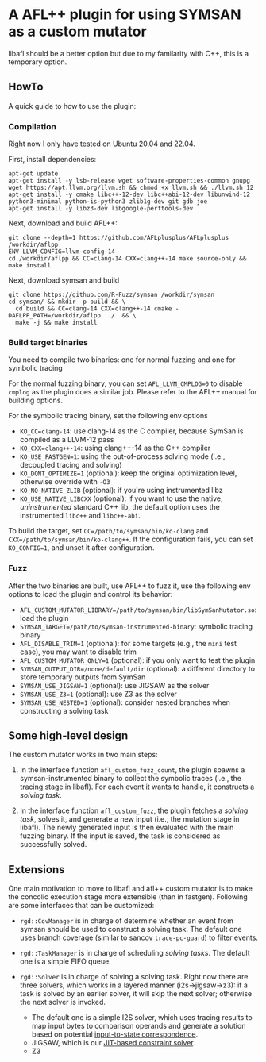 # A AFL++ plugin for using SYMSAN as a custom mutator

libafl should be a better option but due to my familarity with C++,
this is a temporary option.

## HowTo

A quick guide to how to use the plugin:

### Compilation

Right now I only have tested on Ubuntu 20.04 and 22.04.

First, install dependencies:

```
apt-get update
apt-get install -y lsb-release wget software-properties-common gnupg
wget https://apt.llvm.org/llvm.sh && chmod +x llvm.sh && ./llvm.sh 12
apt-get install -y cmake libc++-12-dev libc++abi-12-dev libunwind-12 python3-minimal python-is-python3 zlib1g-dev git gdb joe
apt-get install -y libz3-dev libgoogle-perftools-dev
```

Next, download and build AFL++:

```
git clone --depth=1 https://github.com/AFLplusplus/AFLplusplus /workdir/aflpp
ENV LLVM_CONFIG=llvm-config-14
cd /workdir/aflpp && CC=clang-14 CXX=clang++-14 make source-only && make install
```

Next, download symsan and build

```
git clone https://github.com/R-Fuzz/symsan /workdir/symsan
cd symsan/ && mkdir -p build && \
  cd build && CC=clang-14 CXX=clang++-14 cmake -DAFLPP_PATH=/workdir/aflpp ../  && \
  make -j && make install
```

### Build target binaries

You need to compile two binaries: one for normal fuzzing and one for symbolic tracing

For the normal fuzzing binary, you can set `AFL_LLVM_CMPLOG=0` to disable `cmplog` as the plugin does a similar job.
Please refer to the AFL++ manual for building options.

For the symbolic tracing binary, set the following env options

* `KO_CC=clang-14`: use clang-14 as the C compiler, because SymSan is compiled as a LLVM-12 pass
* `KO_CXX=clang++-14`: using clang++-14 as the C++ compiler
* `KO_USE_FASTGEN=1`: using the out-of-process solving mode (i.e., decoupled tracing and solving)
* `KO_DONT_OPTIMIZE=1` (optional): keep the original optimization level, otherwise override with `-O3`
* `KO_NO_NATIVE_ZLIB` (optional): if you're using instrumented libz
* `KO_USE_NATIVE_LIBCXX` (optional): if you want to use the native, *uninstrumented* standard C++ lib, the default option uses the instrumented `libc++` and `libc++-abi`.

To build the target, set `CC=/path/to/symsan/bin/ko-clang` and `CXX=/path/to/symsan/bin/ko-clang++`.
If the configuration fails, you can set `KO_CONFIG=1`, and unset it after configuration.

### Fuzz

After the two binaries are built, use AFL++ to fuzz it, use the following env options
to load the plugin and control its behavior:

* `AFL_CUSTOM_MUTATOR_LIBRARY=/path/to/symsan/bin/libSymSanMutator.so`: load the plugin
* `SYMSAN_TARGET=/path/to/symsan-instrumented-binary`: symbolic tracing binary
* `AFL_DISABLE_TRIM=1` (optional): for some targets (e.g., the `mini` test case), you may want to disable trim
* `AFL_CUSTOM_MUTATOR_ONLY=1` (optional): if you only want to test the plugin
* `SYMSAN_OUTPUT_DIR=/none/default/dir` (optional): a different directory to store temporary outputs from SymSan
* `SYMSAN_USE_JIGSAW=1` (optional): use JIGSAW as the solver
* `SYMSAN_USE_Z3=1` (optional): use Z3 as the solver
* `SYMSAN_USE_NESTED=1` (optional): consider nested branches when constructing a solving task

## Some high-level design

The custom mutator works in two main steps:

1. In the interface function `afl_custom_fuzz_count`, the plugin spawns
   a symsan-instrumented binary to collect the symbolic traces (i.e., the tracing
   stage in libafl). For each event it wants to handle, it constructs a *solving task*.

2. In the interface function `afl_custom_fuzz`, the plugin fetches a *solving task*,
   solves it, and generate a new input (i.e., the mutation stage in libafl).
   The newly generated input is then evaluated with the main fuzzing binary.
   If the input is saved, the task is considered as successfully solved.

## Extensions

One main motivation to move to libafl and afl++ custom mutator is to make the
concolic execution stage more extensible (than in fastgen). Following are some
interfaces that can be customized:

* `rgd::CovManager` is in charge of determine whether an event from symsan should
  be used to construct a solving task. The default one uses branch coverage
  (similar to sancov `trace-pc-guard`) to filter events.

* `rgd::TaskManager` is in charge of scheduling *solving tasks*. The default one
  is a simple FIFO queue.

* `rgd::Solver` is in charge of solving a solving task. Right now there are three
  solvers, which works in a layered manner (i2s->jigsaw->z3):
  if a task is solved by an earlier solver, it will skip the next solver; otherwise the next solver is invoked.
    * The default one is a simple I2S solver, which uses tracing results to map input bytes to comparison
      operands and generate a solution based on potential
      [input-to-state correspondence](https://www.ndss-symposium.org/ndss-paper/redqueen-fuzzing-with-input-to-state-correspondence/).
    * JIGSAW, which is our [JIT-based constraint solver](https://github.com/R-Fuzz/jigsaw).
    * Z3

